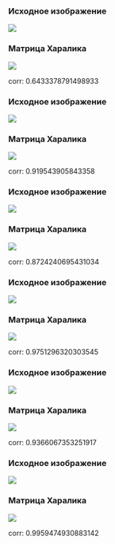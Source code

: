 ### Исходное изображение

![](assets/1.jpg)

### Матрица Харалика

![](res/hararic/1.jpg)

corr: 0.6433378791498933



### Исходное изображение

![](assets/2.jpg)

### Матрица Харалика

![](res/hararic/2.jpg)

corr: 0.919543905843358



### Исходное изображение

![](assets/3.jpg)

### Матрица Харалика

![](res/hararic/3.jpg)

corr: 0.8724240695431034



### Исходное изображение

![](assets/4.jpg)

### Матрица Харалика

![](res/hararic/4.jpg)

corr: 0.9751296320303545



### Исходное изображение

![](assets/5.jpg)

### Матрица Харалика

![](res/hararic/5.jpg)

corr: 0.9366067353251917



### Исходное изображение

![](assets/6.jpg)

### Матрица Харалика

![](res/hararic/6.jpg)

corr: 0.9959474930883142



